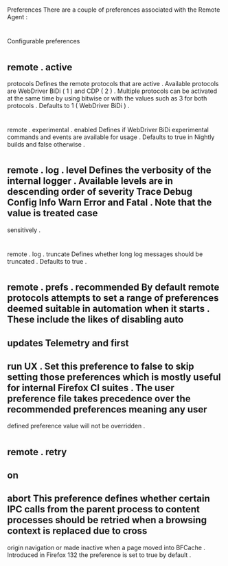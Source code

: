 #
Preferences
There
are
a
couple
of
preferences
associated
with
the
Remote
Agent
:
#
#
Configurable
preferences
#
#
#
remote
.
active
-
protocols
Defines
the
remote
protocols
that
are
active
.
Available
protocols
are
WebDriver
BiDi
(
1
)
and
CDP
(
2
)
.
Multiple
protocols
can
be
activated
at
the
same
time
by
using
bitwise
or
with
the
values
such
as
3
for
both
protocols
.
Defaults
to
1
(
WebDriver
BiDi
)
.
#
#
#
remote
.
experimental
.
enabled
Defines
if
WebDriver
BiDi
experimental
commands
and
events
are
available
for
usage
.
Defaults
to
true
in
Nightly
builds
and
false
otherwise
.
#
#
#
remote
.
log
.
level
Defines
the
verbosity
of
the
internal
logger
.
Available
levels
are
in
descending
order
of
severity
Trace
Debug
Config
Info
Warn
Error
and
Fatal
.
Note
that
the
value
is
treated
case
-
sensitively
.
#
#
#
remote
.
log
.
truncate
Defines
whether
long
log
messages
should
be
truncated
.
Defaults
to
true
.
#
#
#
remote
.
prefs
.
recommended
By
default
remote
protocols
attempts
to
set
a
range
of
preferences
deemed
suitable
in
automation
when
it
starts
.
These
include
the
likes
of
disabling
auto
-
updates
Telemetry
and
first
-
run
UX
.
Set
this
preference
to
false
to
skip
setting
those
preferences
which
is
mostly
useful
for
internal
Firefox
CI
suites
.
The
user
preference
file
takes
precedence
over
the
recommended
preferences
meaning
any
user
-
defined
preference
value
will
not
be
overridden
.
#
#
#
remote
.
retry
-
on
-
abort
This
preference
defines
whether
certain
IPC
calls
from
the
parent
process
to
content
processes
should
be
retried
when
a
browsing
context
is
replaced
due
to
cross
-
origin
navigation
or
made
inactive
when
a
page
moved
into
BFCache
.
Introduced
in
Firefox
132
the
preference
is
set
to
true
by
default
.
